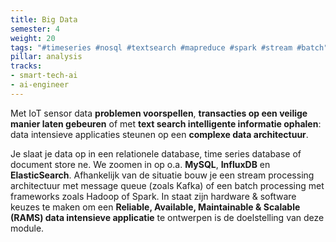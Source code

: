 ```yaml
---
title: Big Data
semester: 4
weight: 20
tags: "#timeseries #nosql #textsearch #mapreduce #spark #stream #batch"
pillar: analysis
tracks: 
- smart-tech-ai
- ai-engineer
---
```


Met IoT sensor data **problemen voorspellen**, **transacties op een veilige manier laten gebeuren** of met **text search intelligente informatie ophalen**: data intensieve applicaties steunen op een **complexe data architectuur**.

Je slaat je data op in een relationele database, time series database of document store ne. We zoomen in op o.a. **MySQL**, **InfluxDB** en **ElasticSearch**. Afhankelijk van de situatie bouw je een stream processing architectuur met message queue (zoals Kafka) of een batch processing met frameworks zoals Hadoop of Spark. In staat zijn hardware &amp; software keuzes te maken om een **Reliable, Available, Maintainable &amp; Scalable (RAMS) data intensieve applicatie** te ontwerpen is de doelstelling van deze module.
